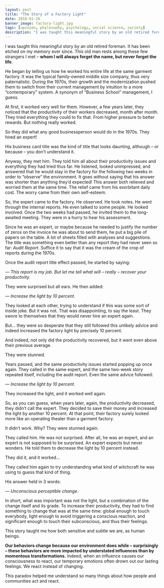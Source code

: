 ```yaml
---
layout: post
title: "The Story of a Factory Light"
date: 2018-01-26
banner_image: factory-light.jpg
tags: [opinion, phylosophy, psychology, social science, society]
description: "I was taught this meaningful story by an old retired foreman. It has been etched on my memory ever since. This old man rests among these few strangers I met – whom I will always forget the name, but never forget the life. He worked his entire life at the same garment factory. It was this kind of typical family-owned middle size company, thus very paternalistic."
---
```


I was taught this meaningful story by an old retired foreman. It has been etched on my memory ever since. This old man rests among these few strangers I met – **whom I will always forget the name, but never forget the life**.

He began by telling us how he worked his entire life at the same garment factory. It was the typical family-owned middle size company, thus very paternalistic. During the 1970s, their growth and the modernization pushed them to switch from their current management by intuition to a more “contemporary” system. A synonym of “Business School” management, I guess.

<!--more-->

At first, it worked very well for them. However, a few years later, they noticed that the productivity of their workers decreased, month after month. They tried everything they could to fix that. From higher pressure to better rewards. But nothing really worked.

So they did what any good businessperson would do in the 1970s. They hired an expert!

His business card title was the kind of title that looks daunting, although – or because – you don’t understand it.

Anyway, they met him. They told him all about their productivity issues and everything they had tried thus far. He listened, looked unimpressed, and answered that he would stay in the factory for the following two weeks in order to “observe” the environment. It goes without saying that his answer was shorter than anything they’d expected! This answer both relieved and worried them at the same time. The relief came from his exorbitant daily cost. The worry came from their own self-esteem.

So, the expert came to the factory. He observed. He took notes. He went through the internal reports. He even talked to some people. He looked involved.
Once the two weeks had passed, he invited them to the long-awaited meeting. They were in a hurry to hear his assessment.

Since he was an expert, or maybe because he needed to justify the number of zeros on the invoice he was about to send them, he put a big pile of papers on the table. A lot of sheets filled with analyses and suggestions. The title was something even better than any report they had never seen so far: _Audit Report_. Suffice it to say that it was the cream of the crop of reports during the 1970s.

Once the audit report title effect passed, he started by saying:

_— This report is my job. But let me tell what will – really – recover your productivity._

They were surprised but all ears. He then added:

_— Increase the light by 10 percent._

They looked at each other, trying to understand if this was some sort of inside joke. But it was not. That was disappointing, to say the least. They swore to themselves that they would never hire an expert again.

But… they were so desperate that they still followed this unlikely advice and indeed increased the factory light by precisely 10 percent.

And indeed, not only did the productivity recovered, but it went even above their previous average.

They were stunned.

Years passed, and the same productivity issues started popping up once again. They called in the same expert, and the same two-week story repeated itself, including the audit report. Even the same advice followed:

*— Increase the light by 10 percent.*

They increased the light, and it worked well again.

So, as you can guess, when years later, again, the productivity decreased, they didn’t call the expert. They decided to save their money and increased the light by another 10 percent. At that point, their factory surely looked more like an operating theater than a garment factory.

It didn’t work. Why? They were stunned again.

They called him. He was not surprised. After all, he was an expert, and an expert is not supposed to be surprised. An expert expects but never wonders. He told them to decrease the light by 10 percent instead.

They did it, and it worked…

They called him again to try understanding what kind of witchcraft he was using to guess that kind of thing.

His answer held in 3 words:

*— Unconscious perceptible change.*

In short, what was important was not the light, but a combination of the change itself and its grade. To increase their productivity, they had to find something to change that was at the same time: global enough to touch everybody, light enough to avoid triggering a conscious reaction, and significant enough to touch their subconscious, and thus their feelings.

This story taught me how both sensitive and subtle we are, as human beings.

**Our behaviors change because our environment does while – surprisingly – these behaviors are more impacted by understated influences than by momentous transformations.** Indeed, when an influence causes our consciousness to react, our temporary emotions often drown out our lasting feelings. We react instead of changing.

This paradox helped me understand so many things about how people and communities act and react.
